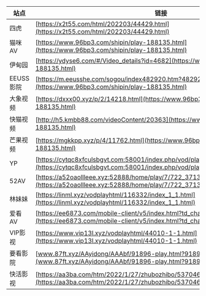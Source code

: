 | 站点      | 链接                                                         |
| --------- | ------------------------------------------------------------ |
| 四虎      | [https://x2t55.com/html/202203/44429.html](https://x2t55.com/html/202203/44429.html) |
| 猫咪AV    | [https://www.96bp3.com/shipin/play-188135.html](https://www.96bp3.com/shipin/play-188135.html) |
| 伊甸园    | [https://ydyse6.com/#/Video_details?id=4682](https://www.96bp3.com/shipin/play-188135.html) |
| EEUSS影院 | [https://m.eeusshe.com/sogou/index482920.htm?482920-0-0](https://www.96bp3.com/shipin/play-188135.html) |
| 大象视频  | [https://dxxx00.xyz/p/2/14218.html](https://www.96bp3.com/shipin/play-188135.html) |
| 快猫视频  | [http://h5.kmbb88.com/videoContent/20363](https://www.96bp3.com/shipin/play-188135.html) |
| 芒果视频  | [https://mgkkpp.xyz/p/4/11762.html](https://www.96bp3.com/shipin/play-188135.html) |
| YP        | [https://cytqc8xfculsbgvt.com:58001/index.php/vod/play/id/141697/sid/1/nid/1.html](https://cytqc8xfculsbgvt.com:58001/index.php/vod/play/id/141697/sid/1/nid/1.html) |
| 52AV      | [https://a52oaollleee.xyz:52888/home/play/7/722_371321.html](https://a52oaollleee.xyz:52888/home/play/7/722_371321.html) |
| 林妹妹    | [https://linml.xyz/vodplayhtml/116332/index_1_1.html](https://linml.xyz/vodplayhtml/116332/index_1_1.html) |
| 爱看AV    | [https://ee6873.com/mobile-client/v5/index.html?td_channelid=1633](https://ee6873.com/mobile-client/v5/index.html?td_channelid=1633) |
| VIP影视   | [https://www.vip13l.xyz/vodplayhtml/44010-1-1.html](https://www.vip13l.xyz/vodplayhtml/44010-1-1.html) |
| 要看影院  | [www.87ft.xyz/AAyidong/AAAbf/91896-play.html?91896-0-1](www.87ft.xyz/AAyidong/AAAbf/91896-play.html?91896-0-1) |
| 快活影视  | [https://aa3ba.com/htm/2022/1/27/zhubozhibo/537046.html](https://aa3ba.com/htm/2022/1/27/zhubozhibo/537046.html) |


